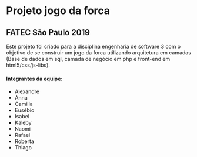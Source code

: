 # Projeto jogo da forca

## FATEC São Paulo 2019

Este projeto foi criado para a disciplina engenharia de software 3 com o objetivo de se construir um jogo da forca utilizando arquitetura em camadas (Base de dados em sql, camada de negócio em php e front-end em html5/css/js-libs).

#### Integrantes da equipe:
* Alexandre
* Anna
* Camilla
* Eusébio
* Isabel
* Kaleby
* Naomi
* Rafael
* Roberta 
* Thiago